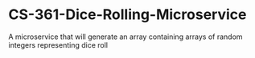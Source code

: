 # CS-361-Dice-Rolling-Microservice
A microservice that will generate an array containing arrays of random integers representing dice roll
